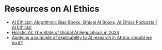 # Resources on AI Ethics

- [AI Ethicist: Algorithmic Bias Books, Ethical AI Books, AI Ethics Podcasts | AI Ethicist](https://www.aiethicist.org/recommended-books-podcasts-journals)
- [Holistic AI: The State of Global AI Regulations in 2023](holisticai.com/papers/the-state-of-ai-regulations-in-2023)
- [Applying a principle of explicability to AI research in Africa: should we do it?](https://link.springer.com/article/10.1007/s10676-020-09534-2)
